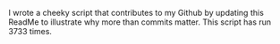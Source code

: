 I wrote a cheeky script that contributes to my Github by updating this ReadMe to illustrate why more than commits matter. This script has run 3733 times.